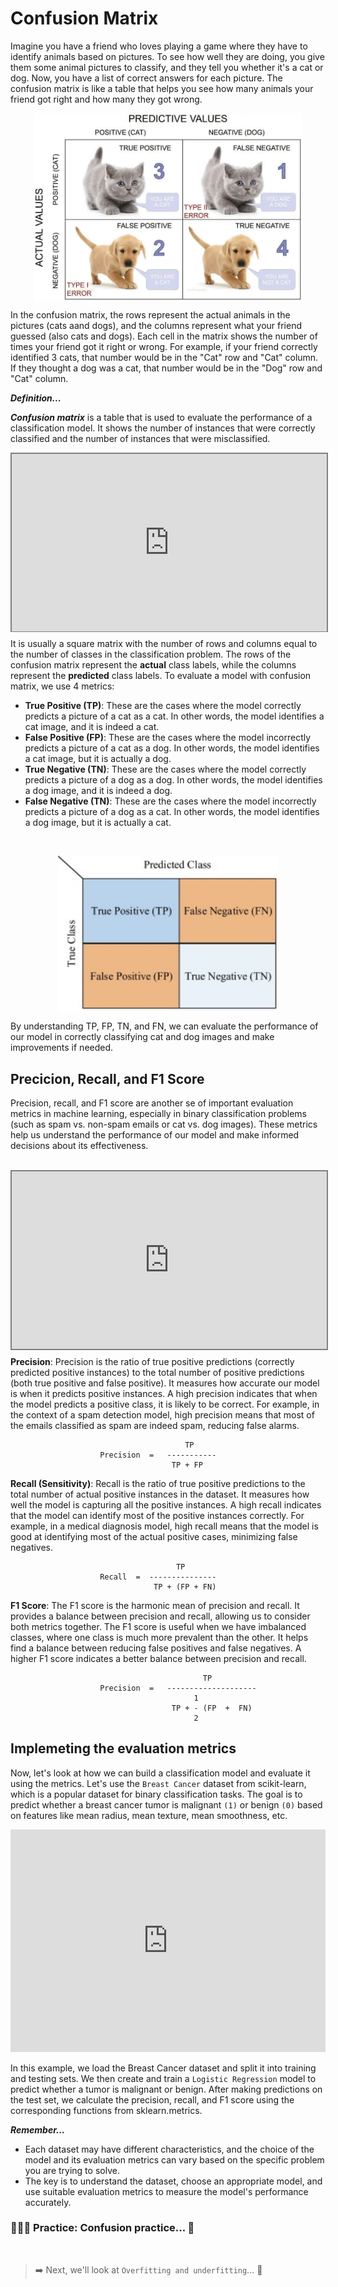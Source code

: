 # Confusion Matrix

Imagine you have a friend who loves playing a game where they have to identify animals based on pictures. To see how well they are doing, you give them some animal pictures to classify, and they tell you whether it's a cat or dog. Now, you have a list of correct answers for each picture. The confusion matrix is like a table that helps you see how many animals your friend got right and how many they got wrong.

  <img src="./model-evaluation/cat-dog-confuion-matrix.webp" alt="cat-dog-confuion-matrix.webp" style="display: block;
  margin-left: auto;
  margin-right: auto;
  height: 300px">


In the confusion matrix, the rows represent the actual animals in the pictures (cats aand dogs), and the columns represent what your friend guessed (also cats and dogs). Each cell in the matrix shows the number of times your friend got it right or wrong. For example, if your friend correctly identified 3 cats, that number would be in the "Cat" row and "Cat" column. If they thought a dog was a cat, that number would be in the "Dog" row and "Cat" column.

<aside>

**_Definition..._**

**_Confusion matrix_** is a table that is used to evaluate the performance of a classification model. It shows the number of instances that were correctly classified and the number of instances that were misclassified.
</aside>

<div style="position: relative; padding-bottom: 56.25%; height: 0;"><iframe src="https://www.youtube.com/embed/_cpiuMuFj3U" title="Machine Learning" frameborder="0" allow="accelerometer; autoplay; clipboard-write; encrypted-media; gyroscope; picture-in-picture" allowfullscreen style="position: absolute; top: 0; left: 0; width: 100%; height: 100%; border: 2px solid grey;"></iframe></div>

It is usually a square matrix with the number of rows and columns equal to the number of classes in the classification problem. The rows of the confusion matrix represent the **actual** class labels, while the columns represent the **predicted** class labels. To evaluate a model with confusion matrix, we use 4 metrics:
- **True Positive (TP)**: These are the cases where the model correctly predicts a picture of a cat as a cat. In other words, the model identifies a cat image, and it is indeed a cat.
- **False Positive (FP)**: These are the cases where the model incorrectly predicts a picture of a cat as a dog. In other words, the model identifies a cat image, but it is actually a dog.
- **True Negative (TN)**: These are the cases where the model correctly predicts a picture of a dog as a dog. In other words, the model identifies a dog image, and it is indeed a dog.
- **False Negative (TN)**: These are the cases where the model incorrectly predicts a picture of a dog as a cat. In other words, the model identifies a dog image, but it is actually a cat.

<br>

 <img src="./model-evaluation/confusion-matrix.jpg" alt="confusion-matrix.jpg" style="display: block;
  margin-left: auto;
  margin-right: auto;
  height: 250px">

By understanding TP, FP, TN, and FN, we can evaluate the performance of our model in correctly classifying cat and dog images and make improvements if needed.

## Precicion, Recall, and F1 Score
Precision, recall, and F1 score are another se of important evaluation metrics in machine learning, especially in binary classification problems (such as spam vs. non-spam emails or cat vs. dog images). These metrics help us understand the performance of our model and make informed decisions about its effectiveness.

<br>
<div style="position: relative; padding-bottom: 56.25%; height: 0;"><iframe src="https://www.youtube.com/embed/qWfzIYCvBqo" title="Recall and Precision" frameborder="0" allow="accelerometer; autoplay; clipboard-write; encrypted-media; gyroscope; picture-in-picture" allowfullscreen style="position: absolute; top: 0; left: 0; width: 100%; height: 100%; border: 2px solid grey;"></iframe></div>

**Precision**: Precision is the ratio of true positive predictions (correctly predicted positive instances) to the total number of positive predictions (both true positive and false positive). It measures how accurate our model is when it predicts positive instances. A high precision indicates that when the model predicts a positive class, it is likely to be correct. For example, in the context of a spam detection model, high precision means that most of the emails classified as spam are indeed spam, reducing false alarms.

```
                                       TP     
                    Precision  =   ----------- 
                                    TP + FP 
```

**Recall (Sensitivity)**: Recall is the ratio of true positive predictions to the total number of actual positive instances in the dataset. It measures how well the model is capturing all the positive instances. A high recall indicates that the model can identify most of the positive instances correctly. For example, in a medical diagnosis model, high recall means that the model is good at identifying most of the actual positive cases, minimizing false negatives.

```
                                     TP     
                    Recall  =  --------------- 
                                TP + (FP + FN) 
```

**F1 Score**: The F1 score is the harmonic mean of precision and recall. It provides a balance between precision and recall, allowing us to consider both metrics together. The F1 score is useful when we have imbalanced classes, where one class is much more prevalent than the other. It helps find a balance between reducing false positives and false negatives. A higher F1 score indicates a better balance between precision and recall.

```
                                           TP       
                    Precision  =   -------------------- 
                                         1             
                                    TP + - (FP  +  FN) 
                                         2             
```

## Implemeting the evaluation metrics
Now, let's look at how we can build a classification model and evaluate it using the metrics. Let's use the `Breast Cancer` dataset from scikit-learn, which is a popular dataset for binary classification tasks. The goal is to predict whether a breast cancer tumor is malignant `(1)` or benign `(0)` based on features like mean radius, mean texture, mean smoothness, etc.

<iframe src="https://trinket.io/embed/python3/188b4e846e?toggleCode=true&runOption=run" width="100%" height="356" frameborder="0" marginwidth="0" marginheight="0" allowfullscreen></iframe>

In this example, we load the Breast Cancer dataset and split it into training and testing sets. We then create and train a `Logistic Regression` model to predict whether a tumor is malignant or benign. After making predictions on the test set, we calculate the precision, recall, and F1 score using the corresponding functions from sklearn.metrics.

<aside>

**_Remember..._** 

- Each dataset may have different characteristics, and the choice of the model and its evaluation metrics can vary based on the specific problem you are trying to solve. 
- The key is to understand the dataset, choose an appropriate model, and use suitable evaluation metrics to measure the model's performance accurately.
</aside>

### 👩🏾‍🎨 Practice: Confusion practice... 🎯

<br>

> ➡️ Next, we'll look at `Overfitting and underfitting`... 🎯